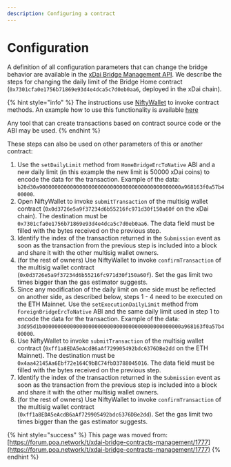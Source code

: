 ```yaml
---
description: Configuring a contract
---
```


# Configuration

A definition of all configuration parameters that can change the bridge behavior are available in the [xDai Bridge Management API](xdai-bridge-management-api.md). We describe the steps for changing the daily limit of the Bridge Home contract \(`0x7301cfa0e1756b71869e93d4e4dca5c7d0eb0aa6`, deployed in the xDai chain\). 

{% hint style="info" %}
The instructions use [NiftyWallet](https://chrome.google.com/webstore/detail/nifty-wallet/jbdaocneiiinmjbjlgalhcelgbejmnid) to invoke contract methods. An example how to use this functionality is available [here](https://medium.com/poa-network/nifty-wallet-now-supports-interactions-with-smart-contracts-5e8c43c19e3a)

Any tool that can create transactions based on contract source code or the ABI may be used.
{% endhint %}

These steps can also be used on other parameters of this or another contract:

1. Use the `setDailyLimit` method from `HomeBridgeErcToNative` ABI and a new daily limit \(in this example the new limit is 50000 xDai coins\) to encode the data for the transaction. Example of the data: `b20d30a9000000000000000000000000000000000000000000000a968163f0a57b400000`.
2. Open NiftyWallet to invoke `submitTransaction` of the multisig wallet contract \(`0x0d3726e5a9f37234d6b55216fc971d30f150a60f` on the xDai chain\). The destination must be `0x7301cfa0e1756b71869e93d4e4dca5c7d0eb0aa6`. The data field must be filled with the bytes received on the previous step. 
3. Identify the index of the transaction returned in the `Submission` event as soon as the transaction from the previous step is included into a block and share it with the other multisig wallet owners.
4. \(for the rest of owners\) Use NiftyWallet to invoke `confirmTransaction` of the multisig wallet contract \(`0x0d3726e5a9f37234d6b55216fc971d30f150a60f`\). Set the gas limit two times bigger than the gas estimator suggests.
5. Since any modification of the daily limit on one side must be reflected on another side,  as described below, steps 1 - 4 need to be executed on the ETH Mainnet. Use the `setExecutionDailyLimit` method from `ForeignBridgeErcToNative` ABI and the same daily limit used in step 1 to encode the data for the transaction. Example of the data: `3dd95d1b000000000000000000000000000000000000000000000a968163f0a57b400000`.
6. Use NiftyWallet to invoke `submitTransaction` of the multisig wallet contract \(`0xff1a8EDA5eAcdB6aAf729905492bdc6376DBe2dd` on the ETH Mainnet\). The destination must be `0x4aa42145Aa6Ebf72e164C9bBC74fbD3788045016`. The data field must be filled with the bytes received on the previous step. 
7. Identify the index of the transaction returned in the `Submission` event as soon as the transaction from the previous step is included into a block and share it with the other multisig wallet owners.
8. \(for the rest of owners\) Use NiftyWallet to invoke `confirmTransaction` of the multisig wallet contract \(`0xff1a8EDA5eAcdB6aAf729905492bdc6376DBe2dd`\). Set the gas limit two times bigger than the gas estimator suggests.

{% hint style="success" %}
This page was moved from: [https://forum.poa.network/t/xdai-bridge-contracts-management/1777](https://forum.poa.network/t/xdai-bridge-contracts-management/1777)
{% endhint %}

